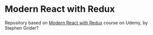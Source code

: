 # Modern React with Redux

Repository based on [Modern React with Redux](https://www.udemy.com/react-redux/) course on Udemy, by Stephen Grider?
